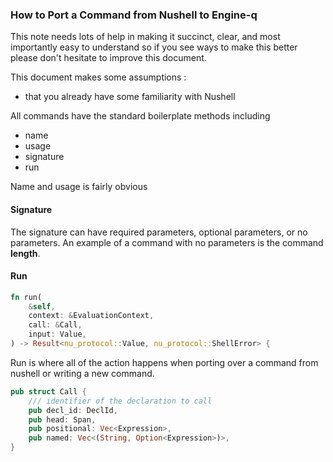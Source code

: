 
### How to Port a Command from Nushell to Engine-q

This note needs lots of help in making it succinct, clear,
and most importantly easy to understand so if you see ways
to make this better please don't hesitate to improve this
document.

This document makes some assumptions :
* that you already have some familiarity with Nushell

All commands have the standard boilerplate methods including

* name
* usage
* signature
* run

Name and usage is fairly obvious

#### Signature

The signature can have required parameters, optional parameters, or no parameters.  An example of a command with no parameters is the command **length**.

#### Run

```rust
fn run(
    &self,
    context: &EvaluationContext,
    call: &Call,
    input: Value,
) -> Result<nu_protocol::Value, nu_protocol::ShellError> {
```

Run is where all of the action happens when porting over a command from nushell or writing a new command.

```rust
pub struct Call {
    /// identifier of the declaration to call
    pub decl_id: DeclId,
    pub head: Span,
    pub positional: Vec<Expression>,
    pub named: Vec<(String, Option<Expression>)>,
}
```
